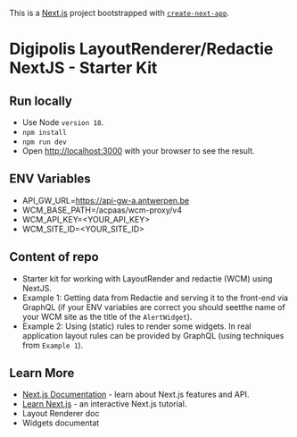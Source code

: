 This is a [Next.js](https://nextjs.org/) project bootstrapped with [`create-next-app`](https://github.com/vercel/next.js/tree/canary/packages/create-next-app).

# Digipolis LayoutRenderer/Redactie NextJS - Starter Kit

## Run locally

- Use Node `version 18`.
- `npm install`
- `npm run dev`
- Open [http://localhost:3000](http://localhost:3000) with your browser to see the result.

## ENV Variables

- API_GW_URL=https://api-gw-a.antwerpen.be
- WCM_BASE_PATH=/acpaas/wcm-proxy/v4
- WCM_API_KEY=<YOUR_API_KEY>
- WCM_SITE_ID=<YOUR_SITE_ID>

## Content of repo

- Starter kit for working with LayoutRender and redactie (WCM) using NextJS.
- Example 1: Getting data from Redactie and serving it to the front-end via GraphQL (if your ENV variables are correct you should seetthe name of your WCM site as the title of the `AlertWidget`).
- Example 2: Using (static) rules to render some widgets. In real application layout rules can be provided by GraphQL (using techniques from `Example 1`).

## Learn More

- [Next.js Documentation](https://nextjs.org/docs) - learn about Next.js features and API.
- [Learn Next.js](https://nextjs.org/learn) - an interactive Next.js tutorial.
- Layout Renderer doc
- Widgets documentat
